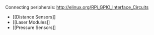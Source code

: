 Connecting peripherals: http://elinux.org/RPi_GPIO_Interface_Circuits

* [[Distance Sensors]]
* [[Laser Modules]]
* [[Pressure Sensors]]
